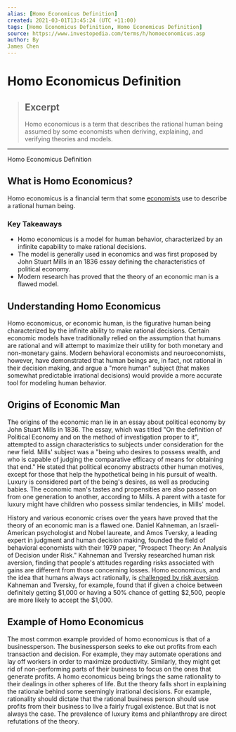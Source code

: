 ```yaml
---
alias: [Homo Economicus Definition]
created: 2021-03-01T13:45:24 (UTC +11:00)
tags: [Homo Economicus Definition, Homo Economicus Definition]
source: https://www.investopedia.com/terms/h/homoeconomicus.asp
author: By
James Chen
---
```


# Homo Economicus Definition

> ## Excerpt
> Homo economicus is a term that describes the rational human being assumed by some economists when deriving, explaining, and verifying theories and models.

---

Homo Economicus Definition
## What is Homo Economicus?

Homo economicus is a financial term that some [economists](https://www.investopedia.com/terms/e/economist.asp) use to describe a rational human being. 

### Key Takeaways

-   Homo economicus is a model for human behavior, characterized by an infinite capability to make rational decisions.
-   The model is generally used in economics and was first proposed by John Stuart Mills in an 1836 essay defining the characteristics of political economy.
-   Modern research has proved that the theory of an economic man is a flawed model.

## Understanding Homo Economicus

Homo economicus, or economic human, is the figurative human being characterized by the infinite ability to make rational decisions. Certain economic models have traditionally relied on the assumption that humans are rational and will attempt to maximize their utility for both monetary and non-monetary gains. Modern behavioral economists and neuroeconomists, however, have demonstrated that human beings are, in fact, not rational in their decision making, and argue a "more human" subject (that makes somewhat predictable irrational decisions) would provide a more accurate tool for modeling human behavior.

## Origins of Economic Man

The origins of the economic man lie in an essay about political economy by John Stuart Mills in 1836. The essay, which was titled "On the definition of Political Economy and on the method of investigation proper to it", attempted to assign characteristics to subjects under consideration for the new field. Mills' subject was a "being who desires to possess wealth, and who is capable of judging the comparative efficacy of means for obtaining that end." He stated that political economy abstracts other human motives, except for those that help the hypothetical being in his pursuit of wealth. Luxury is considered part of the being's desires, as well as producing babies. The economic man's tastes and propensities are also passed on from one generation to another, according to Mills. A parent with a taste for luxury might have children who possess similar tendencies, in Mills' model.

History and various economic crises over the years have proved that the theory of an economic man is a flawed one. Daniel Kahneman, an Israeli-American psychologist and Nobel laureate, and Amos Tversky, a leading expert in judgment and human decision making, founded the field of behavioral economists with their 1979 paper, "Prospect Theory: An Analysis of Decision under Risk." Kahneman and Tversky researched human risk aversion, finding that people's attitudes regarding risks associated with gains are different from those concerning losses. Homo economicus, and the idea that humans always act rationally, is [challenged by risk aversion](https://www.investopedia.com/video/play/risk-averse/). Kahneman and Tversky, for example, found that if given a choice between definitely getting $1,000 or having a 50% chance of getting $2,500, people are more likely to accept the $1,000.

## Example of Homo Economicus

The most common example provided of homo economicus is that of a businessperson. The businessperson seeks to eke out profits from each transaction and decision. For example, they may automate operations and lay off workers in order to maximize productivity. Similarly, they might get rid of non-performing parts of their business to focus on the ones that generate profits. A homo economicus being brings the same rationality to their dealings in other spheres of life. But the theory falls short in explaining the rationale behind some seemingly irrational decisions. For example, rationality should dictate that the rational business person should use profits from their business to live a fairly frugal existence. But that is not always the case. The prevalence of luxury items and philanthropy are direct refutations of the theory.
